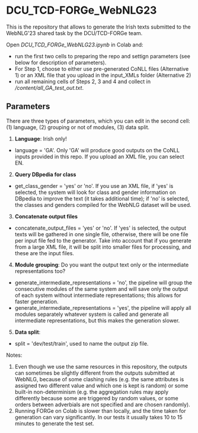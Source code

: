 # DCU_TCD-FORGe_WebNLG23
This is the repository that allows to generate the Irish texts submitted to the WebNLG'23 shared task by the DCU/TCD-FORGe team.

Open *DCU_TCD_FORGe_WebNLG23.ipynb* in Colab and:
- run the first two cells to preparing the repo and settign parameters (see below for description of parameters).
- For Step 1, choose to either use pre-generated CoNLL files (Alternative 1) or an XML file that you upload in the input_XMLs folder (Alternative 2)
- run all remaining cells of Steps 2, 3 and 4 and collect in */content/all_GA_test_out.txt*.

## Parameters
There are three types of parameters, which you can edit in the second cell: (1) language, (2) grouping or not of modules, (3) data split.

1. **Language**: Irish only!
- language = 'GA'. Only 'GA' will produce good outputs on the CoNLL inputs provided in this repo. If you upload an XML file, you can select EN.
  
2. **Query DBpedia for class**
- get_class_gender = 'yes' or 'no'. If you use an XML file, if 'yes' is selected, the system will look for class and gender information on DBpedia to improve the text (it takes additional time); if 'no' is selected, the classes and genders compiled for the WebNLG dataset will be used. 
  
3. **Concatenate output files**
- concatenate_output_files = 'yes' or 'no'. If 'yes' is selected, the output texts will be gathered in one single file, otherwise, there will be one file per input file fed to the generator. Take into account that if you generate from a large XML file, it will be split into smaller files for processing, and these are the input files.

4. **Module grouping**: Do you want the output text only or the intermediate representations too?
- generate_intermediate_representations = 'no', the pipeline will group the consecutive modules of the same system and will save only the output of each system without intermediate representations; this allows for faster generation.
- generate_intermediate_representations = 'yes', the pipeline will apply all modules separately whatever system is called and generate all intermediate representations, but this makes the generation slower.

5. **Data split**: 
- split = 'dev/test/train', used to name the output zip file.

Notes:

1. Even though we use the same resources in this repository, the outputs can sometimes be slightly different from the outputs submitted at WebNLG, because of some clashing rules (e.g. the same attributes is assigned two different value and which one is kept is random) or some built-in non-determinism (e.g. the aggregation rules may apply differently because some are triggered by random values, or some orders between adverbials are not specified and are chosen randomly).
2. Running FORGe on Colab is slower than locally, and the time taken for generation can vary significantly. In our tests it usually takes 10 to 15 minutes to generate the test set.
